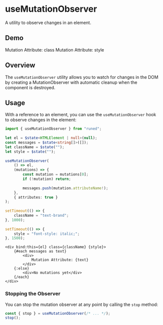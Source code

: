 # useMutationObserver
A utility to observe changes in an element.

## Demo
Mutation Attribute: class
Mutation Attribute: style

## Overview

The `useMutationObserver` utility allows you to watch for changes in the DOM by creating a MutationObserver with automatic cleanup when the component is destroyed.

## Usage

With a reference to an element, you can use the `useMutationObserver` hook to observe changes in the element:

```ts
import { useMutationObserver } from "runed";
 
let el = $state<HTMLElement | null>(null);
const messages = $state<string[]>([]);
let className = $state("");
let style = $state("");
 
useMutationObserver(
	() => el,
	(mutations) => {
		const mutation = mutations[0];
		if (!mutation) return;
 
		messages.push(mutation.attributeName!);
	},
	{ attributes: true }
);
 
setTimeout(() => {
	className = "text-brand";
}, 1000);
 
setTimeout(() => {
	style = "font-style: italic;";
}, 1500);
```

```svelte
<div bind:this={el} class={className} {style}>
	{#each messages as text}
		<div>
			Mutation Attribute: {text}
		</div>
	{:else}
		<div>No mutations yet</div>
	{/each}
</div>
```

### Stopping the Observer

You can stop the mutation observer at any point by calling the `stop` method:

```ts
const { stop } = useMutationObserver(/* ... */);
stop();
```